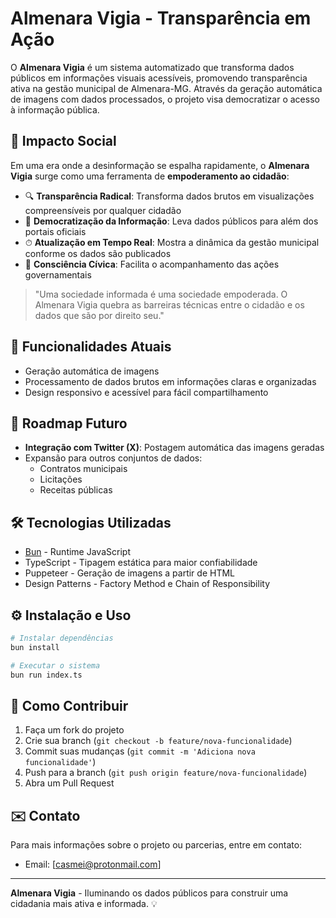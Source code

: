 # Almenara Vigia - Transparência em Ação

O **Almenara Vigia** é um sistema automatizado que transforma dados públicos em informações visuais acessíveis, promovendo transparência ativa na gestão municipal de Almenara-MG. Através da geração automática de imagens com dados processados, o projeto visa democratizar o acesso à informação pública.

## 🌟 Impacto Social

Em uma era onde a desinformação se espalha rapidamente, o **Almenara Vigia** surge como uma ferramenta de **empoderamento ao cidadão**:

- 🔍 **Transparência Radical**: Transforma dados brutos em visualizações compreensíveis por qualquer cidadão
- 📢 **Democratização da Informação**: Leva dados públicos para além dos portais oficiais
- ⏱ **Atualização em Tempo Real**: Mostra a dinâmica da gestão municipal conforme os dados são publicados
- 🧠 **Consciência Cívica**: Facilita o acompanhamento das ações governamentais

> "Uma sociedade informada é uma sociedade empoderada. O Almenara Vigia quebra as barreiras técnicas entre o cidadão e os dados que são por direito seu."

## 🚀 Funcionalidades Atuais

- Geração automática de imagens
- Processamento de dados brutos em informações claras e organizadas
- Design responsivo e acessível para fácil compartilhamento

## 🔮 Roadmap Futuro

- **Integração com Twitter (X)**: Postagem automática das imagens geradas
- Expansão para outros conjuntos de dados:
  - Contratos municipais
  - Licitações
  - Receitas públicas

## 🛠 Tecnologias Utilizadas
- [Bun](https://bun.sh) - Runtime JavaScript
- TypeScript - Tipagem estática para maior confiabilidade
- Puppeteer - Geração de imagens a partir de HTML
- Design Patterns - Factory Method e Chain of Responsibility

## ⚙️ Instalação e Uso

```bash
# Instalar dependências
bun install

# Executar o sistema
bun run index.ts
```

## 🤝 Como Contribuir

1. Faça um fork do projeto
2. Crie sua branch (`git checkout -b feature/nova-funcionalidade`)
3. Commit suas mudanças (`git commit -m 'Adiciona nova funcionalidade'`)
4. Push para a branch (`git push origin feature/nova-funcionalidade`)
5. Abra um Pull Request

## ✉️ Contato

Para mais informações sobre o projeto ou parcerias, entre em contato:

- Email: [casmei@protonmail.com]

---

**Almenara Vigia** - Iluminando os dados públicos para construir uma cidadania mais ativa e informada. 💡
